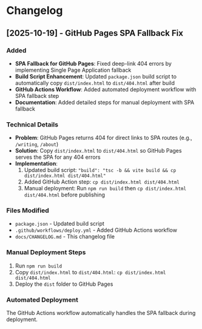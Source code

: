 # Changelog

## [2025-10-19] - GitHub Pages SPA Fallback Fix

### Added
- **SPA Fallback for GitHub Pages**: Fixed deep-link 404 errors by implementing Single Page Application fallback
- **Build Script Enhancement**: Updated `package.json` build script to automatically copy `dist/index.html` to `dist/404.html` after build
- **GitHub Actions Workflow**: Added automated deployment workflow with SPA fallback step
- **Documentation**: Added detailed steps for manual deployment with SPA fallback

### Technical Details
- **Problem**: GitHub Pages returns 404 for direct links to SPA routes (e.g., `/writing`, `/about`)
- **Solution**: Copy `dist/index.html` to `dist/404.html` so GitHub Pages serves the SPA for any 404 errors
- **Implementation**: 
  1. Updated build script: `"build": "tsc -b && vite build && cp dist/index.html dist/404.html"`
  2. Added GitHub Action step: `cp dist/index.html dist/404.html`
  3. Manual deployment: Run `npm run build` then `cp dist/index.html dist/404.html` before publishing

### Files Modified
- `package.json` - Updated build script
- `.github/workflows/deploy.yml` - Added GitHub Actions workflow
- `docs/CHANGELOG.md` - This changelog file

### Manual Deployment Steps
1. Run `npm run build`
2. Copy `dist/index.html` to `dist/404.html`: `cp dist/index.html dist/404.html`
3. Deploy the `dist` folder to GitHub Pages

### Automated Deployment
The GitHub Actions workflow automatically handles the SPA fallback during deployment.
